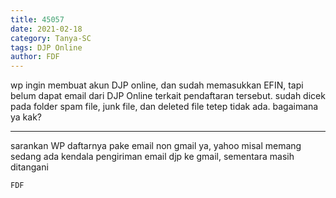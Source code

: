 ```yaml
---
title: 45057
date: 2021-02-18
category: Tanya-SC
tags: DJP Online
author: FDF
---
```


wp ingin membuat akun DJP online, dan sudah memasukkan EFIN, tapi belum dapat email dari DJP Online terkait pendaftaran tersebut. sudah dicek pada folder spam file, junk file, dan deleted file tetep tidak ada. bagaimana ya kak?

---

sarankan WP daftarnya pake email non gmail ya, yahoo misal memang sedang ada kendala pengiriman email djp ke gmail, sementara masih ditangani

`FDF`
